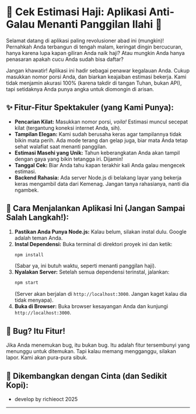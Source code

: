 # 🕋 Cek Estimasi Haji: Aplikasi Anti-Galau Menanti Panggilan Ilahi 🕋

Selamat datang di aplikasi paling revolusioner abad ini (mungkin)! Pernahkah Anda terbangun di tengah malam, keringat dingin bercucuran, hanya karena lupa kapan giliran Anda naik haji? Atau mungkin Anda hanya penasaran apakah cucu Anda sudah bisa daftar?

Jangan khawatir! Aplikasi ini hadir sebagai penawar kegalauan Anda. Cukup masukkan nomor porsi Anda, dan biarkan keajaiban estimasi bekerja. Kami tidak menjamin akurasi 100% (karena takdir di tangan Tuhan, bukan API), tapi setidaknya Anda punya angka untuk diomongin di arisan.

## ✨ Fitur-Fitur Spektakuler (yang Kami Punya):

*   **Pencarian Kilat:** Masukkan nomor porsi, *voila!* Estimasi muncul secepat kilat (tergantung koneksi internet Anda, sih).
*   **Tampilan Elegan:** Kami sudah berusaha keras agar tampilannya tidak bikin mata perih. Ada mode terang dan gelap juga, biar mata Anda tetap sehat walafiat saat menanti panggilan.
*   **Estimasi Masehi yang Unik:** Tahun keberangkatan Anda akan tampil dengan gaya yang bikin tetangga iri. Dijamin!
*   **Tanggal Cek:** Biar Anda tahu kapan terakhir kali Anda galau mengecek estimasi.
*   **Backend Rahasia:** Ada server Node.js di belakang layar yang bekerja keras mengambil data dari Kemenag. Jangan tanya rahasianya, nanti dia ngambek.

## 🚀 Cara Menjalankan Aplikasi Ini (Jangan Sampai Salah Langkah!):

1.  **Pastikan Anda Punya Node.js:** Kalau belum, silakan instal dulu. Google adalah teman Anda.
2.  **Instal Dependensi:** Buka terminal di direktori proyek ini dan ketik:
    ```bash
    npm install
    ```
    (Sabar ya, ini butuh waktu, seperti menanti panggilan haji).
3.  **Nyalakan Server:** Setelah semua dependensi terinstal, jalankan:
    ```bash
    npm start
    ```
    (Server akan berjalan di `http://localhost:3000`. Jangan kaget kalau dia tidak menyapa).
4.  **Buka di Browser:** Buka browser kesayangan Anda dan kunjungi `http://localhost:3000`.

## 🐛 Bug? Itu Fitur!

Jika Anda menemukan bug, itu bukan bug. Itu adalah fitur tersembunyi yang menunggu untuk ditemukan. Tapi kalau memang mengganggu, silakan lapor. Kami akan pura-pura sibuk.

## 💖 Dikembangkan dengan Cinta (dan Sedikit Kopi):

*   develop by richieoct 2025

---
